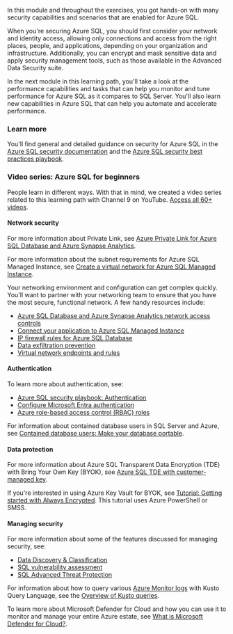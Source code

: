 In this module and throughout the exercises, you got hands-on with many security capabilities and scenarios that are enabled for Azure SQL.

When you're securing Azure SQL, you should first consider your network and identity access, allowing only connections and access from the right places, people, and applications, depending on your organization and infrastructure. Additionally, you can encrypt and mask sensitive data and apply security management tools, such as those available in the Advanced Data Security suite.

In the next module in this learning path, you'll take a look at the performance capabilities and tasks that can help you monitor and tune performance for Azure SQL as it compares to SQL Server. You'll also learn new capabilities in Azure SQL that can help you automate and accelerate performance.

### Learn more

You'll find general and detailed guidance on security for Azure SQL in the [Azure SQL security documentation](/azure/sql-database/sql-database-security-overview?azure-portal=true) and the [Azure SQL security best practices playbook](/azure/sql-database/sql-database-security-best-practice?azure-portal=true).

### Video series: Azure SQL for beginners

People learn in different ways. With that in mind, we created a video series related to this learning path with Channel 9 on YouTube. [Access all 60+ videos](https://aka.ms/azuresql4beginnersyt?azure-portal=true).

#### Network security

For more information about Private Link, see [Azure Private Link for Azure SQL Database and Azure Synapse Analytics](/azure/sql-database/sql-database-private-endpoint-overview?azure-portal=true).

For more information about the subnet requirements for Azure SQL Managed Instance, see [Create a virtual network for Azure SQL Managed Instance](/azure/azure-sql/managed-instance/virtual-network-subnet-create-arm-template?azure-portal=true).  

Your networking environment and configuration can get complex quickly. You'll want to partner with your networking team to ensure that you have the most secure, functional network. A few handy resources include:  

* [Azure SQL Database and Azure Synapse Analytics network access controls](/azure/azure-sql/database/network-access-controls-overview)
* [Connect your application to Azure SQL Managed Instance](/azure/azure-sql/managed-instance/connect-application-instance)
* [IP firewall rules for Azure SQL Database](/azure/azure-sql/database/firewall-configure)
* [Data exfiltration prevention](/azure/azure-sql/database/private-endpoint-overview#data-exfiltration-prevention)  
* [Virtual network endpoints and rules](/azure/azure-sql/database/vnet-service-endpoint-rule-overview)  

#### Authentication

To learn more about authentication, see:  

* [Azure SQL security playbook: Authentication](/azure/azure-sql/database/security-best-practice#authentication)
* [Configure Microsoft Entra authentication](/azure/azure-sql/database/authentication-aad-configure)  
* [Azure role-based access control (RBAC) roles](/azure/role-based-access-control/built-in-roles?azure-portal=true)

For information about contained database users in SQL Server and Azure, see [Contained database users: Make your database portable](/sql/relational-databases/security/contained-database-users-making-your-database-portable).  

#### Data protection

For more information about Azure SQL Transparent Data Encryption (TDE) with Bring Your Own Key (BYOK), see [Azure SQL TDE with customer-managed key](/azure/azure-sql/database/transparent-data-encryption-byok-overview). 

If you're interested in using Azure Key Vault for BYOK, see [Tutorial: Getting started with Always Encrypted](/sql/relational-databases/security/encryption/always-encrypted-tutorial-getting-started). This tutorial uses Azure PowerShell or SMSS.

#### Managing security

For more information about some of the features discussed for managing security, see:  

* [Data Discovery & Classification](/azure/azure-sql/database/data-discovery-and-classification-overview)  
* [SQL vulnerability assessment](/azure/defender-for-cloud/sql-azure-vulnerability-assessment-overview)  
* [SQL Advanced Threat Protection](/azure/azure-sql/database/threat-detection-overview)  

For information about how to query various [Azure Monitor logs](/azure/azure-monitor/log-query/log-query-overview?azure-portal=true) with Kusto Query Language, see the [Overview of Kusto queries](/azure/data-explorer/kusto/query/).

To learn more about Microsoft Defender for Cloud and how you can use it to monitor and manage your entire Azure estate, see [What is Microsoft Defender for Cloud?](/azure/defender-for-cloud/defender-for-cloud-introduction).
